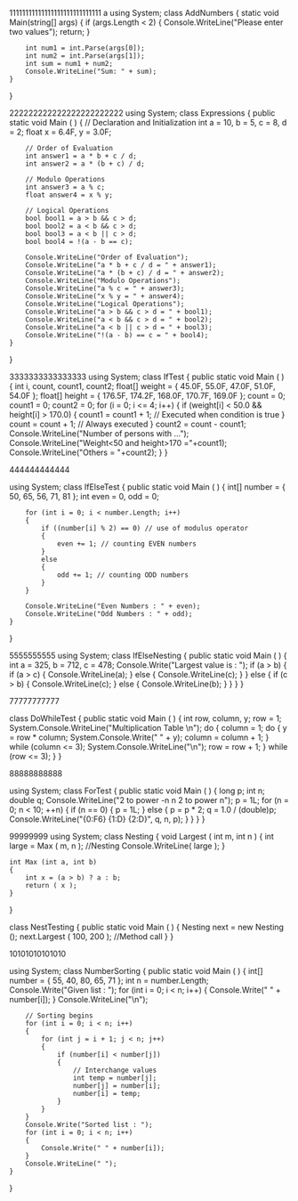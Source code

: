 11111111111111111111111111111
a
using System;
class AddNumbers
{
    static void Main(string[] args)
    {
        if (args.Length < 2)
        {
            Console.WriteLine("Please enter two values");
            return;
        }

        int num1 = int.Parse(args[0]);
        int num2 = int.Parse(args[1]);
        int sum = num1 + num2;
        Console.WriteLine("Sum: " + sum);
    }
}


222222222222222222222222
using System;
class Expressions
{
    public static void Main ( )
    {
        // Declaration and Initialization
        int a = 10, b = 5, c = 8, d = 2;
        float x = 6.4F, y = 3.0F;

        // Order of Evaluation
        int answer1 = a * b + c / d;
        int answer2 = a * (b + c) / d;

        // Modulo Operations
        int answer3 = a % c;
        float answer4 = x % y;

        // Logical Operations
        bool bool1 = a > b && c > d;
        bool bool2 = a < b && c > d;
        bool bool3 = a < b || c > d;
        bool bool4 = !(a - b == c);

        Console.WriteLine("Order of Evaluation");
        Console.WriteLine("a * b + c / d = " + answer1);
        Console.WriteLine("a * (b + c) / d = " + answer2);
        Console.WriteLine("Modulo Operations");
        Console.WriteLine("a % c = " + answer3);
        Console.WriteLine("x % y = " + answer4);
        Console.WriteLine("Logical Operations");
        Console.WriteLine("a > b && c > d = " + bool1);
        Console.WriteLine("a < b && c > d = " + bool2);
        Console.WriteLine("a < b || c > d = " + bool3);
        Console.WriteLine("!(a - b) == c = " + bool4);
    }
}

3333333333333333
using System;
class IfTest
{
    public static void Main ( )
    {
        int i, count, count1, count2;
        float[] weight = { 45.0F, 55.0F, 47.0F, 51.0F, 54.0F };
        float[] height = { 176.5F, 174.2F, 168.0F, 170.7F, 169.0F };
        count = 0;
        count1 = 0;
        count2 = 0;
        for (i = 0; i <= 4; i++)
        {
            if (weight[i] < 50.0 && height[i] > 170.0)
            {
                count1 = count1 + 1; // Executed when condition is true
            }
            count = count + 1; // Always executed
        }
        count2 = count - count1;
        Console.WriteLine("Number of persons with ...");
        Console.WriteLine("Weight<50 and height>170 ="+count1);
        Console.WriteLine("Others = "+count2);
    }
}

444444444444

using System;
class IfElseTest
{
    public static void Main ( )
    {
        int[] number = { 50, 65, 56, 71, 81 };
        int even = 0, odd = 0;

        for (int i = 0; i < number.Length; i++)
        {
            if ((number[i] % 2) == 0) // use of modulus operator
            {
                even += 1; // counting EVEN numbers
            }
            else
            {
                odd += 1; // counting ODD numbers
            }
        }

        Console.WriteLine("Even Numbers : " + even);
        Console.WriteLine("Odd Numbers : " + odd);
    }
}

5555555555
using System;
class IfElseNesting
{
    public static void Main ( )
    {
        int a = 325, b = 712, c = 478;
        Console.Write("Largest value is : ");
        if (a > b)
        {
            if (a > c)
            {
                Console.WriteLine(a);
            }
            else
            {
                Console.WriteLine(c);
            }
        }
        else
        {
            if (c > b)
            {
                Console.WriteLine(c);
            }
            else
            {
                Console.WriteLine(b);
            }
        }
    }
}


77777777777

class DoWhileTest
{
    public static void Main ( )
    {
        int row, column, y;
        row = 1;
        System.Console.WriteLine("Multiplication Table \n");
        do
        {
            column = 1;
            do
            {
                y = row * column;
                System.Console.Write(" " + y);
                column = column + 1;
            }
            while (column <= 3);
            System.Console.WriteLine("\n");
            row = row + 1;
        }
        while (row <= 3);
    }
}

88888888888

using System;
class ForTest
{
    public static void Main ( )
    {
        long p;
        int n;
        double q;
        Console.WriteLine("2 to power -n     n     2 to power n");
        p = 1L;
        for (n = 0; n < 10; ++n)
        {
            if (n == 0)
            {
                p = 1L;
            }
            else
            {
                p = p * 2;
                q = 1.0 / (double)p;
                Console.WriteLine("{0:F6}  {1:D}  {2:D}", q, n, p);
            }
        }
    }
}

99999999
using System;
class Nesting
{
    void Largest ( int m, int n )
    {
        int large = Max ( m, n ); //Nesting
        Console.WriteLine( large );
    }

    int Max (int a, int b)
    {
        int x = (a > b) ? a : b;
        return ( x );
    }
}

class NestTesting
{
    public static void Main ( )
    {
        Nesting next = new Nesting ();
        next.Largest ( 100, 200 ); //Method call
    }
}

10101010101010

using System;
class NumberSorting
{
    public static void Main ( )
    {
        int[] number = { 55, 40, 80, 65, 71 };
        int n = number.Length;
        Console.Write("Given list : ");
        for (int i = 0; i < n; i++)
        {
            Console.Write(" " + number[i]);
        }
        Console.WriteLine("\n");

        // Sorting begins
        for (int i = 0; i < n; i++)
        {
            for (int j = i + 1; j < n; j++)
            {
                if (number[i] < number[j])
                {
                    // Interchange values
                    int temp = number[j];
                    number[j] = number[i];
                    number[i] = temp;
                }
            }
        }
        Console.Write("Sorted list : ");
        for (int i = 0; i < n; i++)
        {
            Console.Write(" " + number[i]);
        }
        Console.WriteLine(" ");
    }
}


